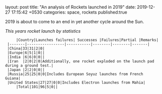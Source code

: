 layout: post 
title:  "An analysis of Rockets launched in 2019"
date:   2019-12-27 17:15:42 +0530
categories: space, rockets
published:true

2019 is about to come to an end in yet another cycle around the Sun.

*This years rocket launch by statistics*

						
         |Country|Launches failures| Successes |Failures|Partial |Remarks|
	 |-------|-----------------|-----------|--------|--------|-------|				  	
	 |China|33|31|2|0|	
	 |Europe|6|5|1|0||
	 |India	|6|6|0|0||
	 |Iran	|2|0|2|0|Additionally, one rocket exploded on the launch pad during a ground test.|
	 |Japan	|2|2|0|0||
	 |Russia|25|25|0|0|Includes European Soyuz launches from French Guiana|
	 |United States|27|27|0|0|Includes Electron launches from Mahia|
         |Total|101|96|5|0||	

